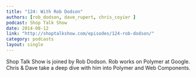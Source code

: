 ```yaml
---
title: "124: With Rob Dodson"
authors: [rob_dodson, dave_rupert, chris_coyier ]
podcast: Shop Talk Show
date: 2014-08-12
link: "http://shoptalkshow.com/episodes/124-rob-dodson/"
category: podcasts
layout: single
---
```


Shop Talk Show is joined by Rob Dodson. Rob works on Polymer
at Google. Chris & Dave take a deep dive with him into Polymer
and Web Components.
